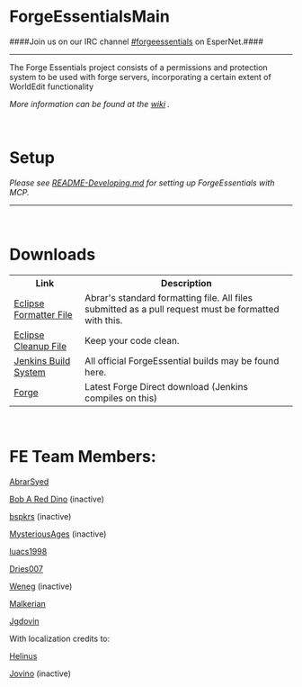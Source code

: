 ForgeEssentialsMain
===================

####Join us on our IRC channel [#forgeessentials](http://webchat.esper.net/?channels=forgeessentials&prompt=1) on EsperNet.####
_________________________________________________________________________________________________________________________
The Forge Essentials project consists of a permissions and protection system to be used with forge servers, incorporating a certain extent of WorldEdit functionality

*More information can be found at the [wiki](https://github.com/ForgeEssentials/ForgeEssentialsMain/wiki) .*

<br>

Setup
=====

*Please see [README-Developing.md](README-Developing.md) for setting up ForgeEssentials with MCP.*
_____

<br>

Downloads
=========

<table>
<tr>
<th>Link</th>
<th>Description</th>
</tr>
<tr>
<td><a href="https://dl.dropbox.com/u/31042110/eclipse%20Formatter%20Stuff/AbrarCodeFormatter.xml">Eclipse Formatter File</a></td>
<td>Abrar's standard formatting file. All files submitted as a pull request must be formatted with this.</td>
</tr>
<tr>
<td><a href="https://dl.dropbox.com/u/31042110/eclipse%20Formatter%20Stuff/AbrarCodeCleanup.xml">Eclipse Cleanup File</a></td>
<td>Keep your code clean.</td>
</tr>
<tr>
<td><a href="http://files.minecraftforge.net/ForgeEssentials/">Jenkins Build System</a></td>
<td>All official ForgeEssential builds may be found here.</td>
</tr>
<tr>
<td><a href="http://files.minecraftforge.net/minecraftforge/minecraftforge-universal-latest.zip">Forge</a></td>
<td>Latest Forge Direct download (Jenkins compiles on this)</td>
</table>

<br>

FE Team Members:
================

<a href="https://github.com/AbrarSyed">AbrarSyed</a>  

<a href="https://github.com/Bob-A-Red-Dino">Bob A Red Dino</a>  (inactive)

<a href="https://github.com/bspkrs">bspkrs</a> (inactive)

<a href="https://github.com/MysteriousAges">MysteriousAges</a> (inactive)

<a href="https://github.com/luacs1998">luacs1998</a>

<a href="https://github.com/dries007">Dries007</a>

<a href="https://github.com/Weneg">Weneg</a> (inactive)

<a href="https://github.com/Malkerian">Malkerian</a>

<a href="https://github.com/Jgdovin">Jgdovin</a>

With localization credits to:

<a href="https://github.com/helinus">Helinus</a>

<a href="https://github.com/jovino">Jovino</a> (inactive)

